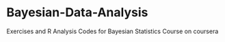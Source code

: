 # Bayesian-Data-Analysis

Exercises and R Analysis Codes for Bayesian Statistics Course on coursera
